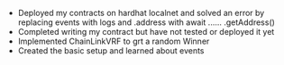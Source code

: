 - Deployed my contracts on hardhat localnet and solved an error by replacing events with logs and .address with await ...... .getAddress()
- Completed writing my contract but have not tested or deployed it yet
- Implemented ChainLinkVRF to grt a random Winner
- Created the basic setup and learned about events
